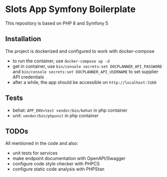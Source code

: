 # Slots App Symfony Boilerplate

This repository is based on PHP 8 and Symfony 5

## Installation

The project is dockerized and configured to work with docker-compose

- to run the container, use `docker-compose up -d`
- get in container, use `bin/console secrets:set DOCPLANNER_API_PASSWORD`
  and `bin/console secrets:set DOCPLANNER_API_USERNAME` to set supplier API credentials
- after a while, the app should be accessible on `http://localhost:3160`

## Tests
- behat: `APP_ENV=test vendor/bin/behat` in php container
- unit: `vendor/bin/phpunit` in php container

## TODOs

All mentioned in the code and also:

- unit tests for services
- make endpoint documentation with OpenAPI/Swagger
- configure code style checker with PHPCS
- configure static code analysis with PHPStan
